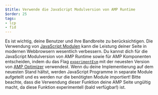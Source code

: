 ```yaml
---
$title: Verwende die JavaScript Modulversion von AMP Runtime
$order: 25
tags:
- lcp
- fid
---
```


Es ist wichtig, deine Benutzer und ihre Bandbreite zu berücksichtigen. Die Verwendung von [JavaScript Modulen](https://developer.mozilla.org/en-US/docs/Web/JavaScript/Guide/Modules) kann die Leistung deiner Seite in modernen Webbrowsern wesentlich verbessern. Du kannst dich für die JavaScript Modulversion von AMP Runtime sowie für AMP Komponenten entscheiden, indem du das Flag [`experimentEsm`](https://www.npmjs.com/package/@ampproject/toolbox-optimizer#experimentesm) mit der neuesten Version von [AMP Optimizer](https://amp.dev/documentation/guides-and-tutorials/optimize-and-measure/amp-optimizer-guide/) verwendest. Wenn du deine Implementierung auf dem neuesten Stand hältst, werden JavaScript Programme in separate Module aufgeteilt und es werden nur die benötigten Module importiert! Bitte beachte, dass die Verwendung dieser Funktion deine AMP Seite ungültig macht, da diese Funktion experimentell (bald verfügbar!) ist.
